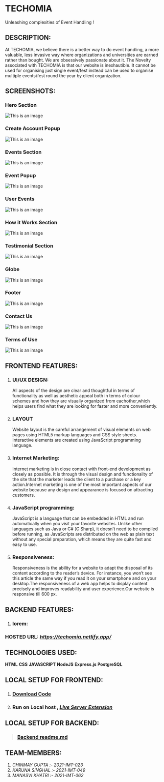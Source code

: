 # TECHOMIA

Unleashing complexities of Event Handling !

## DESCRIPTION:

At TECHOMIA, we believe there is a better way to do event handling, a more valuable, less invasive way where organizations and universities are earned rather than bought. We are obsessively passionate about it. The Novelty associated with TECHOMIA is that our website is inexhautible. It cannot be used for organising just single event/fest instead can be used to organise multiple events/fest round the year by client organization.

## SCREENSHOTS:

### Hero Section

![This is an image](./readme_img/hero.png)

### Create Account Popup

![This is an image](./readme_img/create-account.png)

### Events Section

![This is an image](./readme_img/eve-section.png)

### Event Popup

![This is an image](./readme_img/events-popup.png)

### User Events

![This is an image](./readme_img/user-events.png)

### How it Works Section

![This is an image](./readme_img/how-it-works.png)

### Testimonial Section

![This is an image](./readme_img/testimonial.png)

### Globe

![This is an image](./readme_img/globe.png)

### Footer

![This is an image](./readme_img/footer.png)

### Contact Us

![This is an image](./readme_img/contact-us.png)

### Terms of Use

![This is an image](./readme_img/tou.png)

## FRONTEND FEATURES:

1. ### UI/UX DESIGN:

   All aspects of the design are clear and thoughtful in terms of functionality as well as aesthetic appeal both in terms of colour schemes and how
   they are visually organized from eachother,which helps users find what they are looking for faster and more conveniently.

2. ### LAYOUT

   Website layout is the careful arrangement of visual elements on web pages using HTML5 markup languages ​​and CSS style sheets. Interactive elements are created using JavaScript programming language.

3. ### Internet Marketing:

   Internet marketing is in close contact with front-end development as closely as possible. It is through the visual design and functionality of the site that the marketer leads the client to a purchase or a key action.Internet marketing is one of the most important aspects of our website because any design and appearance is focused on attracting customers.

4. ### JavaScript programming:

   JavaScript is a language that can be embedded in HTML and run automatically when you visit your favorite websites. Unlike other languages ​​such as Java or C# (C Sharp), it doesn’t need to be compiled before running, as JavaScripts are distributed on the web as plain text without any special preparation, which means they are quite fast and easy to use.

5. ### Responsiveness:
   Responsiveness is the ability for a website to adapt the disposal of its content according to the reader’s device. For instance, you won’t see this article the same way if you read it on your smartphone and on your desktop.The responsiveness of a web app helps to display content precisely and improves readability and user experience.Our website is responsive till 600 px.

## BACKEND FEATURES:

1. ### lorem:

### HOSTED URL: *https://techomia.netlify.app/*

## TECHNOLOGIES USED:

**HTML**
**CSS**
**JAVASCRIPT**
**NodeJS**
**Express.js**
**PostgreSQL**

## LOCAL SETUP FOR FRONTEND:

1. ### [Download Code](https://github.com/chinmay-gupta-2003/Webkriti_Frontend-2022/archive/refs/heads/master.zip)

2. ### Run on Local host , [_Live Server Extension_](https://marketplace.visualstudio.com/items?itemName=ritwickdey.LiveServer)

## LOCAL SETUP FOR BACKEND:

> ### [Backend readme.md](https://github.com/chinmay-gupta-2003/Webkriti_Backend-2022/blob/master/readme.md)

## TEAM-MEMBERS:

1. _CHINMAY GUPTA :- 2021-IMT-023_
2. _KARUNA SINGHAL :- 2021-IMT-049_
3. _MANASVI KHATRI :- 2021-IMT-062_

